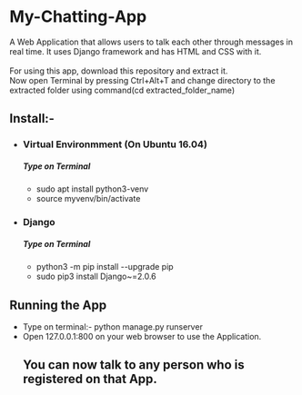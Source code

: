 # My-Chatting-App
A Web Application that allows users to talk each other through messages in real time. It uses Django framework and has HTML and CSS with it.</br></br>
For using this app, download this repository and extract it.</br>
Now open Terminal by pressing Ctrl+Alt+T and change directory to the extracted folder using command(cd extracted_folder_name)</br>
<h2>Install:-</h2>
<ul><li><h3>Virtual Environmment (On Ubuntu 16.04)</h3>
<h5>Type on Terminal</h5>
 <ul><li>sudo apt install python3-venv</br></li>
 <li>source myvenv/bin/activate</li>
 </ul>
 </li>
 <li><h3>Django</h3>
 <h5>Type on Terminal</h5>
 <ul><li>python3 -m pip install --upgrade pip<br /></li>
 <li>sudo pip3 install Django~=2.0.6</br></li>
 </ul>
 </ul>
 <h2> Running the App</h2>
 <ul>
 <li>Type on terminal:- python manage.py runserver</br></li>
 <li>Open 127.0.0.1:800 on your web browser to use the Application. </br></li>
 <h2>You can now talk to any person who is registered on that App.</h2>
 
 
